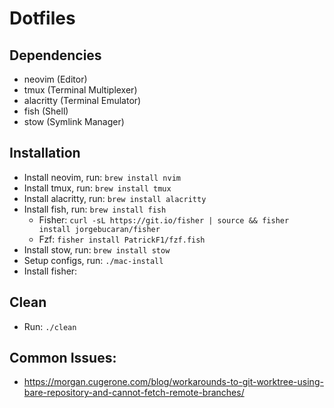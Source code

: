 # Dotfiles

## Dependencies
- neovim (Editor)
- tmux (Terminal Multiplexer)
- alacritty (Terminal Emulator)
- fish (Shell)
- stow (Symlink Manager)

## Installation
- Install neovim, run: `brew install nvim`
- Install tmux, run: `brew install tmux`
- Install alacritty, run: `brew install alacritty`
- Install fish, run: `brew install fish`
    - Fisher: `curl -sL https://git.io/fisher | source && fisher install jorgebucaran/fisher`
    - Fzf: `fisher install PatrickF1/fzf.fish`
- Install stow, run: `brew install stow`
- Setup configs, run: `./mac-install`
- Install fisher:

## Clean
- Run: `./clean`

## Common Issues:
- https://morgan.cugerone.com/blog/workarounds-to-git-worktree-using-bare-repository-and-cannot-fetch-remote-branches/
